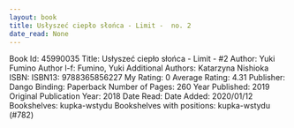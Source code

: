 ```yaml
---
layout: book
title: Usłyszeć ciepło słońca - Limit -  no. 2
date_read: None
---
```


Book Id: 45990035
Title: Usłyszeć ciepło słońca - Limit - #2
Author: Yuki Fumino
Author l-f: Fumino, Yuki
Additional Authors: Katarzyna Nishioka
ISBN: 
ISBN13: 9788365856227
My Rating: 0
Average Rating: 4.31
Publisher: Dango
Binding: Paperback
Number of Pages: 260
Year Published: 2019
Original Publication Year: 2018
Date Read: 
Date Added: 2020/01/12
Bookshelves: kupka-wstydu
Bookshelves with positions: kupka-wstydu (#782)

